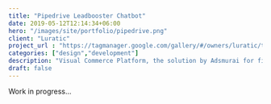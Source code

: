 ```yaml
---
title: "Pipedrive Leadbooster Chatbot"
date: 2019-05-12T12:14:34+06:00
hero: "/images/site/portfolio/pipedrive.png"
client: "Luratic"
project_url : "https://tagmanager.google.com/gallery/#/owners/luratic/templates/Belboon-Performance"
categories: ["design","development"]
description: "Visual Commerce Platform, the solution by Adsmurai for filtering “User-generated content"
draft: false
---
```


Work in progress...